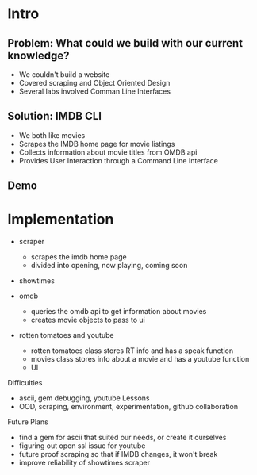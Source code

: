 # Intro

## Problem: What could we build with our current knowledge?
- We couldn't build a website
- Covered scraping and Object Oriented Design
- Several labs involved Comman Line Interfaces

## Solution: IMDB CLI
 - We both like movies
 - Scrapes the IMDB home page for movie listings
 - Collects information about movie titles from OMDB api
 - Provides User Interaction through a Command Line Interface

## Demo

# Implementation

- scraper
  - scrapes the imdb home page
  - divided into opening, now playing, coming soon
- showtimes
- omdb
  - queries the omdb api to get information about movies
  - creates movie objects to pass to ui

- rotten tomatoes and youtube
  - rotten tomatoes class stores RT info and has a speak function
  - movies class stores info about a movie and has a youtube function
  - UI

Difficulties
- ascii, gem debugging, youtube
Lessons
- OOD, scraping, environment, experimentation, github collaboration

Future Plans
- find a gem for ascii that suited our needs, or create it ourselves
- figuring out open ssl issue for youtube
- future proof scraping so that if IMDB changes, it won't break
- improve reliability of showtimes scraper
